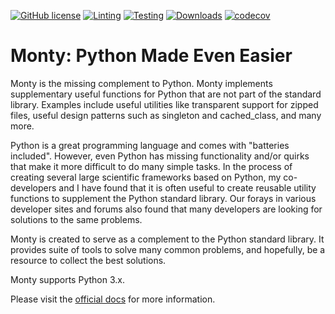 [![GitHub license](https://img.shields.io/github/license/materialsvirtuallab/monty)](https://github.com/materialsvirtuallab/monty/blob/main/LICENSE)
[![Linting](https://github.com/materialsvirtuallab/monty/workflows/Linting/badge.svg)](https://github.com/materialsvirtuallab/monty/workflows/Linting/badge.svg)
[![Testing](https://github.com/materialsvirtuallab/monty/workflows/Testing/badge.svg)](https://github.com/materialsvirtuallab/monty/workflows/Testing/badge.svg)
[![Downloads](https://static.pepy.tech/badge/monty)](https://pepy.tech/project/monty)
[![codecov](https://codecov.io/gh/materialsvirtuallab/monty/branch/master/graph/badge.svg?token=QdfT2itxgu)](https://codecov.io/gh/materialsvirtuallab/monty)

# Monty: Python Made Even Easier

Monty is the missing complement to Python. Monty implements supplementary
useful functions for Python that are not part of the standard library.
Examples include useful utilities like transparent support for zipped files,
useful design patterns such as singleton and cached_class, and many more.

Python is a great programming language and comes with "batteries
included". However, even Python has missing functionality and/or quirks that
make it more difficult to do many simple tasks. In the process of
creating several large scientific frameworks based on Python,
my co-developers and I have found that it is often useful to create
reusable utility  functions to supplement the Python standard library. Our
forays in various developer sites and forums also found that many developers
are looking for solutions to the same problems.

Monty is created to serve as a complement to the Python standard library. It
provides suite of tools to solve many common problems, and hopefully,
be a resource to collect the best solutions.

Monty supports Python 3.x.

Please visit the [official docs](https://materialsvirtuallab.github.io/monty) for more information.
